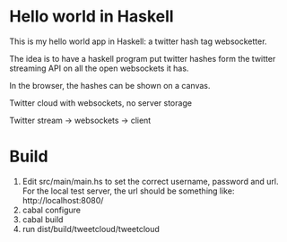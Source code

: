 Hello world in Haskell
======================

This is my hello world app in Haskell: a twitter hash tag websocketter.

The idea is to have a haskell program put twitter hashes form the twitter streaming API on all the open websockets it has.

In the browser, the hashes can be shown on a canvas.

Twitter cloud with websockets, no server storage

Twitter stream -> websockets -> client

Build
=====

 1. Edit src/main/main.hs to set the correct username, password and url.
    For the local test server, the url should be something like: http://localhost:8080/
 2. cabal configure
 3. cabal build
 4. run dist/build/tweetcloud/tweetcloud

